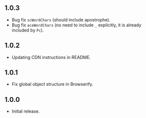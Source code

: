 ## 1.0.3

- Bug fix `scWordChars` (should include apostrophe).
- Bug fix `aceWordChars` (no need to include `_` explicitly, it is already included by `Pc`).

## 1.0.2

- Updating CDN instructions in README.

## 1.0.1

- Fix global object structure in Browserify.

## 1.0.0

- Initial release.

